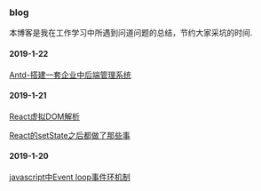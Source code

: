 ### blog
本博客是我在工作学习中所遇到问道问题的总结，节约大家采坑的时间.

#### 2019-1-22
[Antd-搭建一套企业中后端管理系统](https://github.com/gmw-zjw/antd-design-admin)

#### 2019-1-21
  [React虚拟DOM解析](https://zristart.github.io/React%E8%99%9A%E6%8B%9FDOM%E6%B5%85%E6%9E%90.html#more)
  
  [React的setState之后都做了那些事](https://zristart.github.io/React%E7%9A%84setState%E4%B9%8B%E5%90%8E%E9%83%BD%E5%81%9A%E4%BA%86%E9%82%A3%E4%BA%9B%E4%BA%8B.html#more)

#### 2019-1-20
  [javascript中Event loop事件环机制](https://github.com/gmw-zjw/blog/issues/2)
